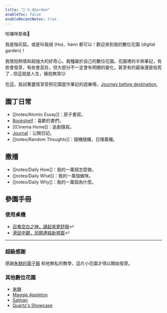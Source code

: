 ```yaml
---
title: "🌵 h.dGarden"
enableToc: false
enableRecentNotes: true
---
```


哈囉咪那桑👋

我是咖灰狐，或是叫我胡 (Hu)、hann 都可以！歡迎來到我的數位花園 (digital garden)！

我懷抱熱情和超強大的好奇心，栽種屬於自己的數位花園。花園裡的半熟筆記，有些會發芽，有些會茁壯，但大部分不一定會有明顯的變化，甚至有的最後還是枯死了...但這就是人生，擁抱無常😉

在這，我試著盡情享受把花園當作筆記的遊樂場，[Journey before destination.](https://aliabdaal.com/journey-before-destination/)


## 園丁日常

- [[notes/Atomic Essay]]：原子書寫。
- [Bookshelf](notes/Bookshelf.md)：喜歡的書們。
- [[Cinema Home]]：追劇隨寫。
- [Journal](notes/Journal.md)：公開日記。
- [[notes/Random Thoughts]]：隨機隨機，日理萬機。

## 撒播

- [[notes/Daily How]]：我的一萬個怎麼做。
- [[notes/Daily What]]：我的一萬個蝦咪。
- [[notes/Daily Why]]：我的一萬個為什麼。

## 參園手冊

### 使用桌機

- [召喚空白之神，讀起來更舒服](https://chrome.google.com/webstore/detail/%E7%82%BA%E4%BB%80%E9%BA%BC%E4%BD%A0%E5%80%91%E5%B0%B1%E6%98%AF%E4%B8%8D%E8%83%BD%E5%8A%A0%E5%80%8B%E7%A9%BA%E6%A0%BC%E5%91%A2%EF%BC%9F/paphcfdffjnbcgkokihcdjliihicmbpd)↩︎
- [滑鼠中鍵，另開連結新視窗](https://ppt.cc/ojO4)↩︎

---

### 超級感謝

感謝[朱騏的電子報](https://henrychu.substack.com/p/no94-7) 和他無私的教學，這片小花園才得以開始發芽。


### 其他數位花園

- [朱騏](https://chichu.me/)
- [Maggie Appleton](https://maggieappleton.com/garden)
- [Salman](https://salman.io/notes/digital-gardens/)
- [Quartz's Showcase](https://quartz.jzhao.xyz/notes/showcase/)
